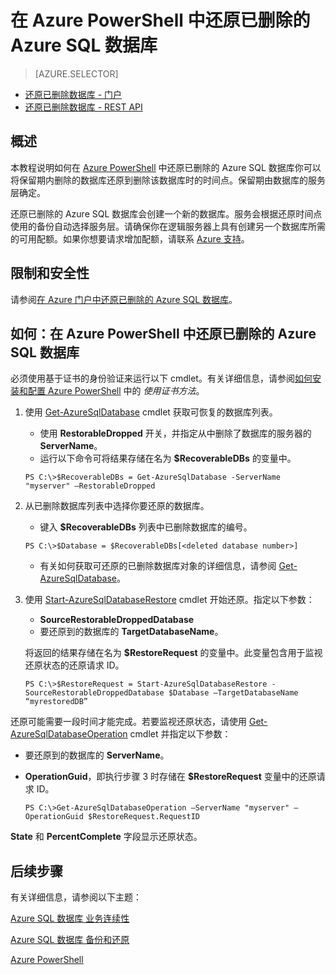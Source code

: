 ﻿<properties 
   pageTitle="在 Azure PowerShell 中还原已删除的 Azure SQL 数据库" 
   description="Windows Azure SQL 数据库, 还原已删除的数据库, 恢复已删除的数据库, Azure PowerShell" 
   services="sql-database" 
   documentationCenter="" 
   authors="elfisher" 
   manager="jeffreyg" 
   editor="v-romcal"/>

<tags
   ms.service="sql-database"
   ms.date="07/24/2015"
   wacn.date="09/15/2015"/>

# 在 Azure PowerShell 中还原已删除的 Azure SQL 数据库

> [AZURE.SELECTOR]
- [还原已删除数据库 - 门户](/documentation/articles/sql-database-restore-deleted-database-tutorial-management-portal)
- [还原已删除数据库 - REST API](/documentation/articles/sql-database-restore-deleted-database-tutorial-rest)

## 概述

本教程说明如何在 [Azure PowerShell](/documentation/articles/install-configure-powershell) 中还原已删除的 Azure SQL 数据库你可以将保留期内删除的数据库还原到删除该数据库时的时间点。保留期由数据库的服务层确定。

还原已删除的 Azure SQL 数据库会创建一个新的数据库。服务会根据还原时间点使用的备份自动选择服务层。请确保你在逻辑服务器上具有创建另一个数据库所需的可用配额。如果你想要请求增加配额，请联系 [Azure 支持](/support/contact/)。

## 限制和安全性

请参阅[在 Azure 门户中还原已删除的 Azure SQL 数据库](/documentation/articles/sql-database-restore-deleted-database-tutorial-management-portal)。

## 如何：在 Azure PowerShell 中还原已删除的 Azure SQL 数据库



必须使用基于证书的身份验证来运行以下 cmdlet。有关详细信息，请参阅[如何安装和配置 Azure PowerShell](/documentation/articles/install-configure-powershell/#use-the-certificate-method) 中的 *使用证书方法*。

1. 使用 [Get-AzureSqlDatabase](http://msdn.microsoft.com/zh-cn/library/azure/dn546735.aspx) cmdlet 获取可恢复的数据库列表。
	* 使用 **RestorableDropped** 开关，并指定从中删除了数据库的服务器的 **ServerName**。
	* 运行以下命令可将结果存储在名为 **$RecoverableDBs** 的变量中。
	
	`PS C:\>$RecoverableDBs = Get-AzureSqlDatabase -ServerName "myserver" –RestorableDropped`

2. 从已删除数据库列表中选择你要还原的数据库。

	* 键入 **$RecoverableDBs** 列表中已删除数据库的编号。  

	`PS C:\>$Database = $RecoverableDBs[<deleted database number>]`

	* 有关如何获取可还原的已删除数据库对象的详细信息，请参阅 [Get-AzureSqlDatabase](http://msdn.microsoft.com/zh-cn/library/dn546735.aspx)。

3. 使用 [Start-AzureSqlDatabaseRestore](http://msdn.microsoft.com/zh-cn/library/azure/dn720218.aspx) cmdlet 开始还原。指定以下参数：
	* **SourceRestorableDroppedDatabase**
	* 要还原到的数据库的 **TargetDatabaseName**。

	将返回的结果存储在名为 **$RestoreRequest** 的变量中。此变量包含用于监视还原状态的还原请求 ID。
	
	`PS C:\>$RestoreRequest = Start-AzureSqlDatabaseRestore -SourceRestorableDroppedDatabase $Database –TargetDatabaseName “myrestoredDB”`

还原可能需要一段时间才能完成。若要监视还原状态，请使用 [Get-AzureSqlDatabaseOperation](http://msdn.microsoft.com/zh-cn/library/azure/dn546738.aspx) cmdlet 并指定以下参数：

* 要还原到的数据库的 **ServerName**。
* **OperationGuid**，即执行步骤 3 时存储在 **$RestoreRequest** 变量中的还原请求 ID。

	`PS C:\>Get-AzureSqlDatabaseOperation –ServerName "myserver" –OperationGuid $RestoreRequest.RequestID`

**State** 和 **PercentComplete** 字段显示还原状态。

## 后续步骤

有关详细信息，请参阅以下主题：

[Azure SQL 数据库 业务连续性](http://msdn.microsoft.com/zh-cn/library/azure/hh852669.aspx)

[Azure SQL 数据库 备份和还原](http://msdn.microsoft.com/zh-cn/library/azure/jj650016.aspx)

[Azure PowerShell](http://msdn.microsoft.com/zh-cn/library/azure/jj156055.aspx)

<!---HONumber=69-->